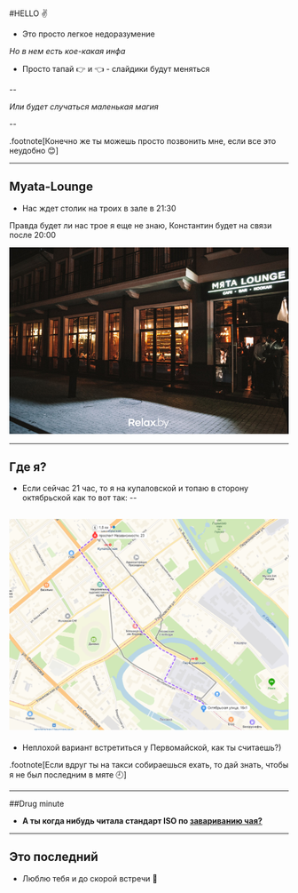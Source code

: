 #HELLO ✌
- Это просто легкое недоразумение
 
 *Но в нем есть кое-какая инфа*

- Просто тапай 👉 и 👈 - слайдики будут меняться

--

  *Или будет случаться маленькая магия*

--

.footnote[Конечно же ты можешь просто позвонить мне, если все это неудобно 😊]

---
## Myata-Lounge

- Нас ждет столик на троих в зале в 21:30

 Правда будет ли нас трое я еще не знаю, Константин будет на связи после 20:00

   ![Myata](images/myata.jpg)

---
## Где я?

- Если сейчас 21 час, то я на купаловской и топаю в сторону октябрьской как то вот так:
--


![Mapa](images/route.jpg)
--

- Неплохой вариант встретиться у Первомайской, как ты считаешь?)


.footnote[Если вдруг ты на такси собираешься ехать, то дай знать, чтобы я не был последним в мяте 🕘]

---

##Drug minute

- **А ты когда нибудь читала стандарт ISO по [завариванию чая?](https://en.wikipedia.org/wiki/ISO_3103)**
---
## Это последний

- Люблю тебя и до скорой встречи 💖

